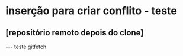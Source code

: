 inserção para criar conflito - teste
=======
## [repositório remoto depois do clone]

--- teste gitfetch
